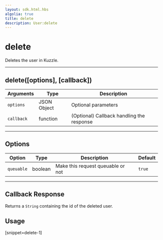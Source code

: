 ```yaml
---
layout: sdk.html.hbs
algolia: true
title: delete
description: User:delete
---
```

  

# delete
Deletes the user in Kuzzle.

---

## delete([options], [callback])

| Arguments | Type | Description |
|---------------|---------|----------------------------------------|
| ``options`` | JSON Object | Optional parameters |
| ``callback`` | function | (Optional) Callback handling the response |

---

## Options

| Option | Type | Description | Default |
|---------------|---------|----------------------------------------|---------|
| ``queuable`` | boolean | Make this request queuable or not  | ``true`` |

---

## Callback Response

Returns a `String` containing the id of the deleted user. 

## Usage

[snippet=delete-1]
